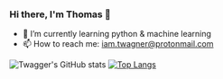 ### Hi there, I'm Thomas 👋

- 🌱 I’m currently learning python & machine learning
- 📫 How to reach me: iam.twagner@protonmail.com

![Twagger's GitHub stats](https://github-readme-stats.vercel.app/api?username=twagger&show_icons=true&theme=default&hide=contribs)
[![Top Langs](https://github-readme-stats.vercel.app/api/top-langs/?username=twagger&layout=compact)](https://github.com/anuraghazra/github-readme-stats)
